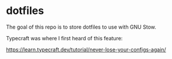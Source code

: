 # dotfiles

The goal of this repo is to store dotfiles to use with GNU Stow.

Typecraft was where I first heard of this feature:  

<https://learn.typecraft.dev/tutorial/never-lose-your-configs-again/>
